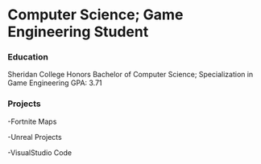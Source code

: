 # Computer Science; Game Engineering Student

### Education
Sheridan College 
Honors Bachelor of Computer Science; Specialization in Game Engineering
GPA: 3.71

### Projects
-Fortnite Maps

-Unreal Projects

-VisualStudio Code

